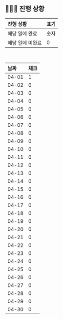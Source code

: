 ## 🧑🏻‍💻 진행 상황

| 진행 상황            | 표기  |
|:-----------------|:----|
| 해당 일에 완료      | 숫자   |
| 해당 일에 미완료    | 0   |



<br>

| 날짜  | 체크 |
|:------|:----|
| 04-01 | 1 |
| 04-02 | 0 |
| 04-03 | 0 |
| 04-04 | 0 |
| 04-05 | 0 |
| 04-06 | 0 |
| 04-07 | 0 |
| 04-08 | 0 |
| 04-09 | 0 |
| 04-10 | 0 |
| 04-11 | 0 |
| 04-12 | 0 |
| 04-13 | 0 |
| 04-14 | 0 |
| 04-15 | 0 |
| 04-16 | 0 |
| 04-17 | 0 |
| 04-18 | 0 |
| 04-19 | 0 |
| 04-20 | 0 |
| 04-21 | 0 |
| 04-22 | 0 |
| 04-23 | 0 |
| 04-24 | 0 |
| 04-25 | 0 |
| 04-26 | 0 |
| 04-27 | 0 |
| 04-28 | 0 |
| 04-29 | 0 |
| 04-30 | 0 |
